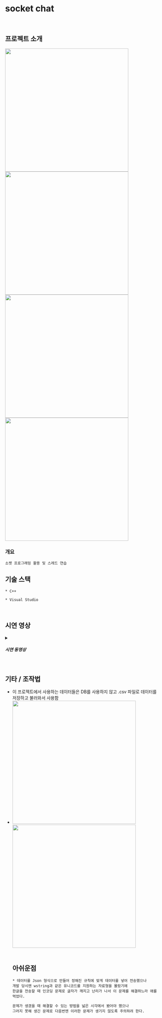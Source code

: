 # socket chat
<br>

## 프로젝트 소개

<div>
<img width="400" src="https://user-images.githubusercontent.com/71202869/246646024-ab7017ab-c923-41a4-b225-750aba67e729.PNG"/>
<img width="400" src="https://user-images.githubusercontent.com/71202869/246646036-31b89a86-6422-48dd-b8fc-e398343203cc.PNG"/>
<img width="400" src="https://user-images.githubusercontent.com/71202869/246646030-ad931dc0-d3e4-4c82-a131-e17dba98db4b.PNG"/>
 <img width="400" src="https://user-images.githubusercontent.com/71202869/246646033-4dfa4f20-0919-4d27-aeb6-1d7b33d20fbb.PNG"/>
</div>

### 개요
```
소켓 프로그래밍 활용 및 스레드 연습
```

## 기술 스택
```
* C++

* Visual Studio
```

<br>

## 시연 영상
<details>
  <summary><h5>시연 동영상</h5></summary>
  <video src="https://user-images.githubusercontent.com/71202869/246646453-3f47a083-170e-47b0-b0ca-a97b3ac10c17.mp4"></video>
</details>
<br>

## 기타 / 조작법
<ul>
 <li>
  이 프로젝트에서 사용하는 데이터들은 DB를 사용하지 않고
  .csv 파일로 데이터를 저장하고 불러와서 사용함
 </li>
 <li>
  <img width="400" src="https://user-images.githubusercontent.com/71202869/246646420-d6de104b-27aa-42a3-9fc1-60b54797bbac.PNG"/>
  <img width="400" src="https://user-images.githubusercontent.com/71202869/246646422-2015aa56-6755-4df6-9094-daf6e1a7d479.PNG"/>
 </li>
</ui>
  
<br/>

## 아쉬운점
```
* 데이터를 Json 형식으로 만들어 정해진 규칙에 맞게 데이터를 넣어 전송했으나
개발 당시엔 wstring과 같은 유니코드를 지원하는 자료형을 몰랐기에
한글을 전송할 때 인코딩 문제로 글자가 깨지고 난리가 나서 이 문제를 해결하느라 애를 먹었다.

문제가 생겼을 때 해결할 수 있는 방법을 넓은 시각에서 봤어야 했으나
그러지 못해 생긴 문제로 다음번엔 이러한 문제가 생기지 않도록 주의하려 한다.
```
